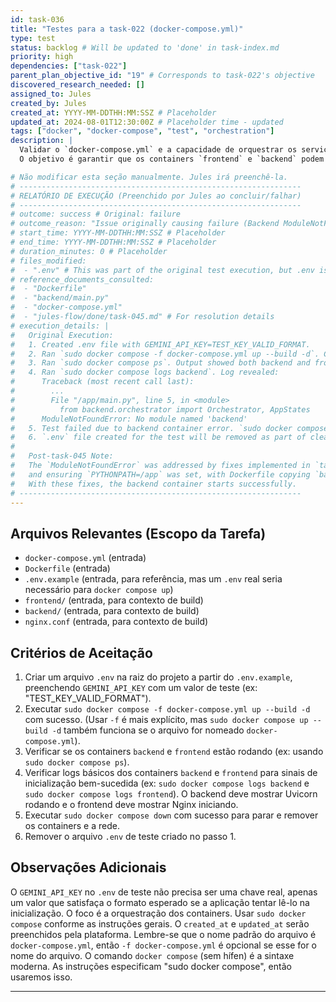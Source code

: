 ```yaml
---
id: task-036
title: "Testes para a task-022 (docker-compose.yml)"
type: test
status: backlog # Will be updated to 'done' in task-index.md
priority: high
dependencies: ["task-022"]
parent_plan_objective_id: "19" # Corresponds to task-022's objective
discovered_research_needed: []
assigned_to: Jules
created_by: Jules
created_at: YYYY-MM-DDTHH:MM:SSZ # Placeholder
updated_at: 2024-08-01T12:30:00Z # Placeholder time - updated
tags: ["docker", "docker-compose", "test", "orchestration"]
description: |
  Validar o `docker-compose.yml` e a capacidade de orquestrar os serviços definidos na task-022.
  O objetivo é garantir que os containers `frontend` e `backend` podem ser construídos e iniciados corretamente usando o Docker Compose.

# Não modificar esta seção manualmente. Jules irá preenchê-la.
# ---------------------------------------------------------------
# RELATÓRIO DE EXECUÇÃO (Preenchido por Jules ao concluir/falhar)
# ---------------------------------------------------------------
# outcome: success # Original: failure
# outcome_reason: "Issue originally causing failure (Backend ModuleNotFoundError) was resolved by task-043 and verified in task-045. Backend container now starts successfully." # Original: "Backend container fails to start due to ModuleNotFoundError: No module named 'backend'. Imports in backend/main.py are structured as 'from backend.module' but the Dockerfile copies contents of the 'backend' directory directly into '/app', meaning modules are at the root of the Python path within the container, not under a 'backend' namespace."
# start_time: YYYY-MM-DDTHH:MM:SSZ # Placeholder
# end_time: YYYY-MM-DDTHH:MM:SSZ # Placeholder
# duration_minutes: 0 # Placeholder
# files_modified:
#  - ".env" # This was part of the original test execution, but .env is gitignored.
# reference_documents_consulted:
#  - "Dockerfile"
#  - "backend/main.py"
#  - "docker-compose.yml"
#  - "jules-flow/done/task-045.md" # For resolution details
# execution_details: |
#   Original Execution:
#   1. Created .env file with GEMINI_API_KEY=TEST_KEY_VALID_FORMAT.
#   2. Ran `sudo docker compose -f docker-compose.yml up --build -d`. Command executed, images built, containers started.
#   3. Ran `sudo docker compose ps`. Output showed both backend and frontend containers running.
#   4. Ran `sudo docker compose logs backend`. Log revealed:
#      Traceback (most recent call last):
#        ...
#        File "/app/main.py", line 5, in <module>
#          from backend.orchestrator import Orchestrator, AppStates
#      ModuleNotFoundError: No module named 'backend'
#   5. Test failed due to backend container error. `sudo docker compose down` will be run as part of cleanup.
#   6. `.env` file created for the test will be removed as part of cleanup.
#
#   Post-task-045 Note:
#   The `ModuleNotFoundError` was addressed by fixes implemented in `task-043` (adjusting Python imports to be non-package prefixed like `from orchestrator...`
#   and ensuring `PYTHONPATH=/app` was set, with Dockerfile copying `backend/` contents directly to `/app/`) and verified during `task-045`.
#   With these fixes, the backend container starts successfully.
# ---------------------------------------------------------------
---
```


## Arquivos Relevantes (Escopo da Tarefa)
* `docker-compose.yml` (entrada)
* `Dockerfile` (entrada)
* `.env.example` (entrada, para referência, mas um `.env` real seria necessário para `docker compose up`)
* `frontend/` (entrada, para contexto de build)
* `backend/` (entrada, para contexto de build)
* `nginx.conf` (entrada, para contexto de build)

## Critérios de Aceitação
1. Criar um arquivo `.env` na raiz do projeto a partir do `.env.example`, preenchendo `GEMINI_API_KEY` com um valor de teste (ex: "TEST_KEY_VALID_FORMAT").
2. Executar `sudo docker compose -f docker-compose.yml up --build -d` com sucesso. (Usar `-f` é mais explícito, mas `sudo docker compose up --build -d` também funciona se o arquivo for nomeado `docker-compose.yml`).
3. Verificar se os containers `backend` e `frontend` estão rodando (ex: usando `sudo docker compose ps`).
4. Verificar logs básicos dos containers `backend` e `frontend` para sinais de inicialização bem-sucedida (ex: `sudo docker compose logs backend` e `sudo docker compose logs frontend`). O backend deve mostrar Uvicorn rodando e o frontend deve mostrar Nginx iniciando.
5. Executar `sudo docker compose down` com sucesso para parar e remover os containers e a rede.
6. Remover o arquivo `.env` de teste criado no passo 1.

## Observações Adicionais
O `GEMINI_API_KEY` no `.env` de teste não precisa ser uma chave real, apenas um valor que satisfaça o formato esperado se a aplicação tentar lê-lo na inicialização. O foco é a orquestração dos containers.
Usar `sudo docker compose` conforme as instruções gerais.
O `created_at` e `updated_at` serão preenchidos pela plataforma.
Lembre-se que o nome padrão do arquivo é `docker-compose.yml`, então `-f docker-compose.yml` é opcional se esse for o nome do arquivo.
O comando `docker compose` (sem hífen) é a sintaxe moderna.
As instruções especificam "sudo docker compose", então usaremos isso.

---

